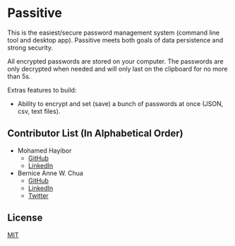 # Passitive

This is the easiest/secure password management system (command line tool and desktop app). Passitive meets both goals of data persistence and strong security.

All encrypted passwords are stored on your computer. The passwords are only decrypted when needed and will only last on the clipboard for no more than 5s.


Extras features to build:

- Ability to encrypt and set (save) a bunch of passwords at once (JSON, csv, text files).

## Contributor List (In Alphabetical Order)
- Mohamed Hayibor
  - [GitHub](https://github.com/mohamedhayibor)
  - [LinkedIn](https://www.linkedin.com/in/mohamedhayibor)
- Bernice Anne W. Chua
  - [GitHub](https://github.com/BerniceChua)
  - [LinkedIn](https://linkedin.com/in/bernicechua415)
  - [Twitter](https://twitter.com/ChuaBernice)

License
----

[MIT](https://github.com/BerniceChua/passitive/blob/master/LICENSE)